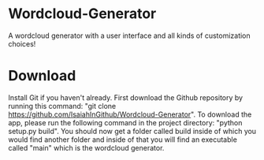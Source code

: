 # Wordcloud-Generator
A wordcloud generator with a user interface and all kinds of customization choices!

# Download
Install Git if you haven't already. First download the Github repository by running this command: "git clone https://github.com/IsaiahInGithub/Wordcloud-Generator". To download the app, please run the following command in the project directory: "python setup.py build". You should now get a folder called build inside of which you would find another folder and inside of that you will find an executable called "main" which is the wordcloud generator.
